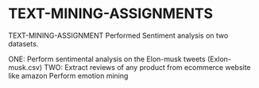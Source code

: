 # TEXT-MINING-ASSIGNMENTS

TEXT-MINING-ASSIGNMENT Performed Sentiment analysis on two datasets.

ONE:  Perform sentimental analysis on the Elon-musk tweets (Exlon-musk.csv) 
TWO:  Extract reviews of any product from ecommerce website like amazon Perform emotion mining
